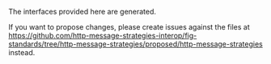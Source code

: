 The interfaces provided here are generated.

If you want to propose changes, please create issues against the files at https://github.com/http-message-strategies-interop/fig-standards/tree/http-message-strategies/proposed/http-message-strategies instead.
